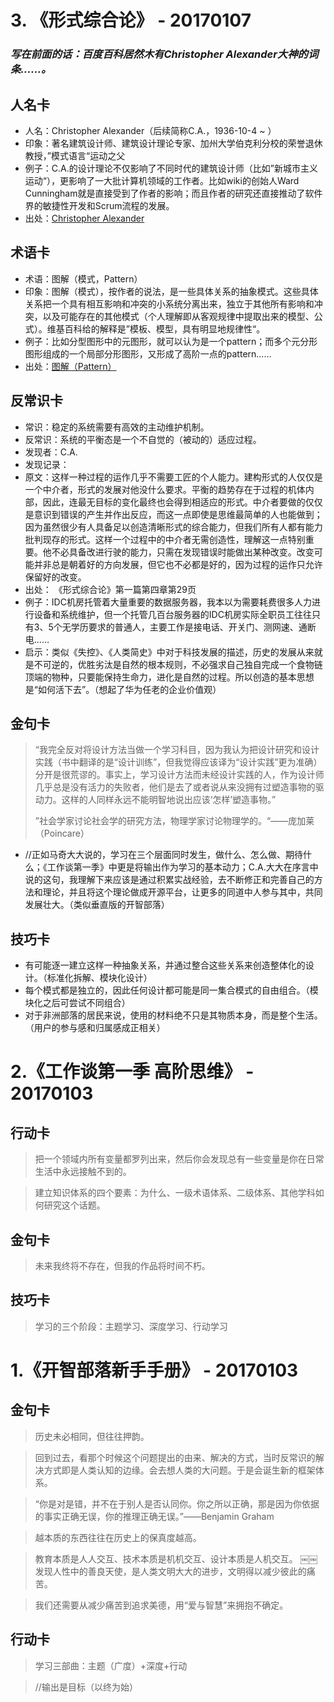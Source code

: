 
# 3. 《形式综合论》 - 20170107
### *写在前面的话：百度百科居然木有Christopher Alexander大神的词条……。*  

## 人名卡
- 人名：Christopher Alexander（后续简称C.A.，1936-10-4 ~ ）
- 印象：著名建筑设计师、建筑设计理论专家、加州大学伯克利分校的荣誉退休教授，”模式语言“运动之父
- 例子：C.A.的设计理论不仅影响了不同时代的建筑设计师（比如”新城市主义运动“），更影响了一大批计算机领域的工作者。比如wiki的创始人Ward Cunningham就是直接受到了作者的影响；而且作者的研究还直接推动了软件界的敏捷性开发和Scrum流程的发展。
- 出处：[Christopher Alexander](https://en.wikipedia.org/wiki/Christopher_Alexander)   


## 术语卡
- 术语：图解（模式，Pattern）
- 印象：图解（模式），按作者的说法，是一些具体关系的抽象模式。这些具体关系把一个具有相互影响和冲突的小系统分离出来，独立于其他所有影响和冲突，以及可能存在的其他模式（个人理解即从客观规律中提取出来的模型、公式）。维基百科给的解释是”模板、模型，具有明显地规律性“。
- 例子：比如分型图形中的元图形，就可以认为是一个pattern；而多个元分形图形组成的一个局部分形图形，又形成了高阶一点的pattern……
- 出处：[图解（Pattern）](https://en.wikipedia.org/wiki/Pattern)  


## 反常识卡
- 常识：稳定的系统需要有高效的主动维护机制。
- 反常识：系统的平衡态是一个不自觉的（被动的）适应过程。
- 发现者：C.A.
- 发现记录：
 - 原文：这样一种过程的运作几乎不需要工匠的个人能力。建构形式的人仅仅是一个中介者，形式的发展对他没什么要求。平衡的趋势存在于过程的机体内部，因此，连最无目标的变化最终也会得到相适应的形式。中介者要做的仅仅是意识到错误的产生并作出反应，而这一点即使是思维最简单的人也能做到；因为虽然很少有人具备足以创造清晰形式的综合能力，但我们所有人都有能力批判现存的形式。这样一个过程中的中介者无需创造性，理解这一点特别重要。他不必具备改进行驶的能力，只需在发现错误时能做出某种改变。改变可能并非总是朝着好的方向发展，但它也不必都是好的，因为过程的运作只允许保留好的改变。
 - 出处：  《形式综合论》第一篇第四章第29页
- 例子：IDC机房托管着大量重要的数据服务器，我本以为需要耗费很多人力进行设备和系统维护，但一个托管几百台服务器的IDC机房实际全职员工往往只有3、5个无学历要求的普通人，主要工作是接电话、开关门、测网速、通断电……
- 启示：类似《失控》、《人类简史》中对于科技发展的描述，历史的发展从来就是不可逆的，优胜劣汰是自然的根本规则，不必强求自己独自完成一个食物链顶端的物种，只要能保持生命力，进化是自然的过程。所以创造的基本思想是“如何活下去”。（想起了华为任老的企业价值观）
 
 
## 金句卡
> “我完全反对将设计方法当做一个学习科目，因为我认为把设计研究和设计实践（书中翻译的是“设计训练”，但我觉得应该译为“设计实践”更为准确）分开是很荒谬的。事实上，学习设计方法而未经设计实践的人，作为设计师几乎总是没有活力的失败者，他们是去了或者说从来没拥有过塑造事物的驱动力。这样的人同样永远不能明智地说出应该‘怎样’塑造事物。”
>  
> ”社会学家讨论社会学的研究方法，物理学家讨论物理学的。“——庞加莱（Poincare）  
- //正如马奇大大说的，学习在三个层面同时发生，做什么、怎么做、期待什么；《工作谈第一季》中更是将输出作为学习的基本动力；C.A.大大在序言中说的这句，我理解下来应该是通过积累实战经验，去不断修正和完善自己的方法和理论，并且将这个理论做成开源平台，让更多的同道中人参与其中，共同发展壮大。（类似垂直版的开智部落）  


## 技巧卡
- 有可能逐一建立这样一种抽象关系，并通过整合这些关系来创造整体化的设计。（标准化拆解、模块化设计）
- 每个模式都是独立的，因此任何设计都可能是同一集合模式的自由组合。（模块化之后可尝试不同组合） 
- 对于非洲部落的居民来说，使用的材料绝不只是其物质本身，而是整个生活。（用户的参与感和归属感成正相关）
  

  
  
  
# 2.《工作谈第一季 高阶思维》 - 20170103
## 行动卡
> 把一个领域内所有变量都罗列出来，然后你会发现总有一些变量是你在日常生活中永远接触不到的。

> 建立知识体系的四个要素：为什么、一级术语体系、二级体系、其他学科如何研究这个话题。
## 金句卡
> 未来我终将不存在，但我的作品将时间不朽。

## 技巧卡
> 学习的三个阶段：主题学习、深度学习、行动学习


# 1.《开智部落新手手册》 - 20170103
## 金句卡
> 历史未必相同，但往往押韵。

> 回到过去，看那个时候这个问题提出的由来、解决的方式，当时反常识的解决方式即是人类认知的边缘。会去想人类的大问题。于是会诞生新的框架体系。

> “你是对是错，并不在于别人是否认同你。你之所以正确，那是因为你依据的事实正确无误，你的推理正确无误。”——Benjamin Graham

> 越本质的东西往往在历史上的保真度越高。

> 教育本质是人人交互、技术本质是机机交互、设计本质是人机交互。
￼￼
> 发现人性中的善良天使，是人类文明大大的进步，文明得以减少彼此的痛苦。

> 我们还需要从减少痛苦到追求美德，用“爱与智慧”来拥抱不确定。

## 行动卡
> 学习三部曲：主题（广度）+深度+行动

> //输出是目标（以终为始）
